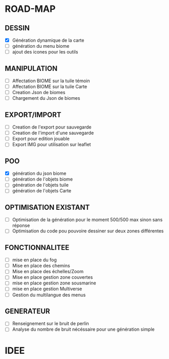 # ROAD-MAP

## DESSIN

- [x] Génération dynamique de la carte
- [ ] génération du menu biome
- [ ] ajout des icones pour les outils

## MANIPULATION

- [ ] Affectation BIOME sur la tuile témoin
- [ ] Affectation BIOME sur la tuile Carte
- [ ] Creation Json de biomes
- [ ] Chargement du Json de biomes

## EXPORT/IMPORT

- [ ] Creation de l'export pour sauvegarde
- [ ] Creation de l'import d'une sauvegarde
- [ ] Export pour edition jouable
- [ ] Export IMG pour utilisation sur leaflet

## POO

- [x] génération du json biome
- [ ] génération de l'objets biome
- [ ] génération de l'objets tuile
- [ ] génération de l'objets Carte

## OPTIMISATION EXISTANT

- [ ] Optimisation de la génération pour le moment 500/500 max sinon sans réponse
- [ ] Optimisation du code pou pouvoire dessiner sur deux zones différentes

## FONCTIONNALITEE

- [ ] mise en place du fog
- [ ] Mise en place des chemins
- [ ] Mise en place des échelles/Zoom
- [ ] Mise en place gestion zone couvertes
- [ ] mise en place gestion zone sousmarine
- [ ] mise en place gestion Multiverse
- [ ] Gestion du multilangue des menus

## GENERATEUR

- [ ] Renseignement sur le bruit de perlin
- [ ] Analyse du nombre de bruit nécéssaire pour une génération simple

# IDEE

